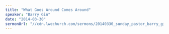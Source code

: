 ```yaml
---
title: "What Goes Around Comes Around"
speaker: "Barry Gin"
date: "2014-03-30"
sermonUrl: "//cdn.lwechurch.com/sermons/20140330_sunday_pastor_barry_gin_what_goes_around_comes_around.mp3"
---
```

